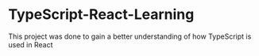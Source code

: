 # TypeScript-React-Learning

This project was done to gain a better understanding of how TypeScript is used in React
